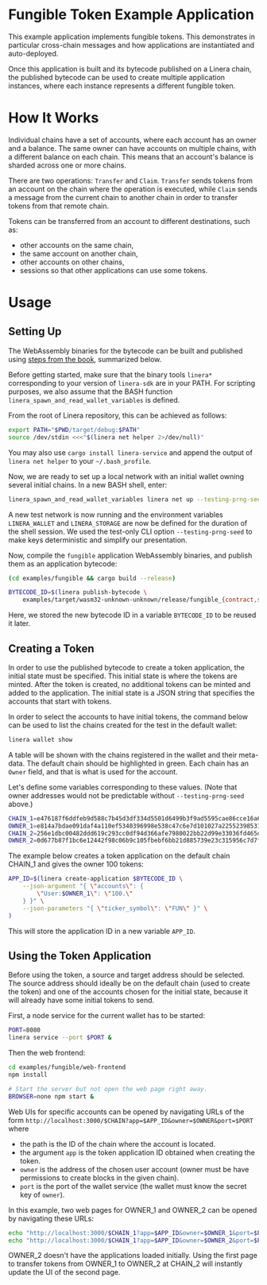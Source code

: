 <!-- cargo-rdme start -->

# Fungible Token Example Application

This example application implements fungible tokens. This demonstrates in particular
cross-chain messages and how applications are instantiated and auto-deployed.

Once this application is built and its bytecode published on a Linera chain, the
published bytecode can be used to create multiple application instances, where each
instance represents a different fungible token.

# How It Works

Individual chains have a set of accounts, where each account has an owner and a balance. The
same owner can have accounts on multiple chains, with a different balance on each chain. This
means that an account's balance is sharded across one or more chains.

There are two operations: `Transfer` and `Claim`. `Transfer` sends tokens from an account on the
chain where the operation is executed, while `Claim` sends a message from the current chain to
another chain in order to transfer tokens from that remote chain.

Tokens can be transferred from an account to different destinations, such as:

- other accounts on the same chain,
- the same account on another chain,
- other accounts on other chains,
- sessions so that other applications can use some tokens.

# Usage

## Setting Up

The WebAssembly binaries for the bytecode can be built and published using [steps from the
book](https://linera-io.github.io/linera-documentation/getting_started/first_app.html),
summarized below.

Before getting started, make sure that the binary tools `linera*` corresponding to
your version of `linera-sdk` are in your PATH. For scripting purposes, we also assume
that the BASH function `linera_spawn_and_read_wallet_variables` is defined.

From the root of Linera repository, this can be achieved as follows:

```bash
export PATH="$PWD/target/debug:$PATH"
source /dev/stdin <<<"$(linera net helper 2>/dev/null)"
```

You may also use `cargo install linera-service` and append the output of
`linera net helper` to your `~/.bash_profile`.

Now, we are ready to set up a local network with an initial wallet owning several initial
chains. In a new BASH shell, enter:

```bash
linera_spawn_and_read_wallet_variables linera net up --testing-prng-seed 37
```

A new test network is now running and the environment variables `LINERA_WALLET` and
`LINERA_STORAGE` are now be defined for the duration of the shell session. We used the
test-only CLI option `--testing-prng-seed` to make keys deterministic and simplify our
presentation.

Now, compile the `fungible` application WebAssembly binaries, and publish them as an application
bytecode:

```bash
(cd examples/fungible && cargo build --release)

BYTECODE_ID=$(linera publish-bytecode \
    examples/target/wasm32-unknown-unknown/release/fungible_{contract,service}.wasm)
```

Here, we stored the new bytecode ID in a variable `BYTECODE_ID` to be reused it later.

## Creating a Token

In order to use the published bytecode to create a token application, the initial state must be
specified. This initial state is where the tokens are minted. After the token is created, no
additional tokens can be minted and added to the application. The initial state is a JSON string
that specifies the accounts that start with tokens.

In order to select the accounts to have initial tokens, the command below can be used to list
the chains created for the test in the default wallet:

```bash
linera wallet show
```

A table will be shown with the chains registered in the wallet and their meta-data. The default
chain should be highlighted in green. Each chain has an `Owner` field, and that is what is used
for the account.

Let's define some variables corresponding to these values. (Note that owner addresses
would not be predictable without `--testing-prng-seed` above.)

```bash
CHAIN_1=e476187f6ddfeb9d588c7b45d3df334d5501d6499b3f9ad5595cae86cce16a65  # default chain for the wallet
OWNER_1=e814a7bdae091daf4a110ef5340396998e538c47c6e7d101027a225523985316  # owner of chain 1
CHAIN_2=256e1dbc00482ddd619c293cc0df94d366afe7980022bb22d99e33036fd465dd  # another chain in the wallet
OWNER_2=0d677b87f1bc6e12442f98c06b9c105fbebf6bb21d885739e23c315956c7d7f3  # owner of chain 2
```

The example below creates a token application on the default chain CHAIN_1 and gives the owner 100 tokens:

```bash
APP_ID=$(linera create-application $BYTECODE_ID \
    --json-argument "{ \"accounts\": {
        \"User:$OWNER_1\": \"100.\"
    } }" \
    --json-parameters "{ \"ticker_symbol\": \"FUN\" }" \
)
```

This will store the application ID in a new variable `APP_ID`.

## Using the Token Application

Before using the token, a source and target address should be selected. The source address
should ideally be on the default chain (used to create the token) and one of the accounts chosen
for the initial state, because it will already have some initial tokens to send.

First, a node service for the current wallet has to be started:

```bash
PORT=8080
linera service --port $PORT &
```

Then the web frontend:

```bash
cd examples/fungible/web-frontend
npm install

# Start the server but not open the web page right away.
BROWSER=none npm start &
```

Web UIs for specific accounts can be opened by navigating URLs of the form
`http://localhost:3000/$CHAIN?app=$APP_ID&owner=$OWNER&port=$PORT` where
- the path is the ID of the chain where the account is located.
- the argument `app` is the token application ID obtained when creating the token.
- `owner` is the address of the chosen user account (owner must be have permissions to create blocks in the given chain).
- `port` is the port of the wallet service (the wallet must know the secret key of `owner`).

In this example, two web pages for OWNER_1 and OWNER_2 can be opened by navigating these URLs:

```bash
echo "http://localhost:3000/$CHAIN_1?app=$APP_ID&owner=$OWNER_1&port=$PORT"
echo "http://localhost:3000/$CHAIN_1?app=$APP_ID&owner=$OWNER_2&port=$PORT"
```

OWNER_2 doesn't have the applications loaded initially. Using the first page to
transfer tokens from OWNER_1 to OWNER_2 at CHAIN_2 will instantly update the UI of the
second page.

<!-- cargo-rdme end -->
